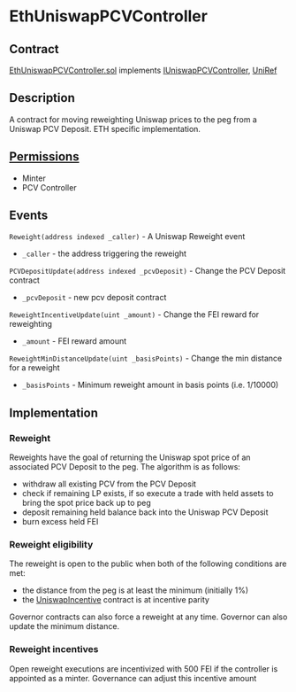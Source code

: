 # EthUniswapPCVController

## Contract

[EthUniswapPCVController.sol](https://github.com/fei-protocol/fei-protocol-core/blob/master/contracts/pcv/EthUniswapPCVController.sol) implements [IUniswapPCVController](https://github.com/fei-protocol/fei-protocol-core/wiki/IUniswapPCVController), [UniRef](https://github.com/fei-protocol/fei-protocol-core/wiki/UniRef)

## Description

A contract for moving reweighting Uniswap prices to the peg from a Uniswap PCV Deposit. ETH specific implementation.

## [Permissions](https://github.com/fei-protocol/fei-protocol-core/wiki/Permissions)

* Minter
* PCV Controller

## Events

`Reweight(address indexed _caller)` - A Uniswap Reweight event

* `_caller` - the address triggering the reweight

`PCVDepositUpdate(address indexed _pcvDeposit)` - Change the PCV Deposit contract

* `_pcvDeposit` - new pcv deposit contract

`ReweightIncentiveUpdate(uint _amount)` - Change the FEI reward for reweighting

* `_amount` - FEI reward amount

`ReweightMinDistanceUpdate(uint _basisPoints)` - Change the min distance for a reweight

* `_basisPoints` - Minimum reweight amount in basis points \(i.e. 1/10000\)

## Implementation

### Reweight

Reweights have the goal of returning the Uniswap spot price of an associated PCV Deposit to the peg. The algorithm is as follows:

* withdraw all existing PCV from the PCV Deposit
* check if remaining LP exists, if so execute a trade with held assets to bring the spot price back up to peg
* deposit remaining held balance back into the Uniswap PCV Deposit
* burn excess held FEI

### Reweight eligibility

The reweight is open to the public when both of the following conditions are met:

* the distance from the peg is at least the minimum \(initially 1%\)
* the [UniswapIncentive](https://github.com/fei-protocol/fei-protocol-core/wiki/UniswapIncentive) contract is at incentive parity

Governor contracts can also force a reweight at any time. Governor can also update the minimum distance.

### Reweight incentives

Open reweight executions are incentivized with 500 FEI if the controller is appointed as a minter. Governance can adjust this incentive amount

